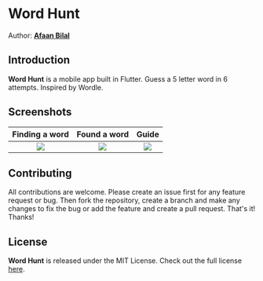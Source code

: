 Word Hunt
=============

Author: **[Afaan Bilal](https://afaan.dev)**

## Introduction
**Word Hunt** is a mobile app built in Flutter. Guess a 5 letter word in 6 attempts. Inspired by Wordle.

## Screenshots

|Finding a word            | Found a word              | Guide                     |
:-------------------------:|:-------------------------:|:-------------------------:|
![](https://afaan.dev/screenshots/word_hunt_1.png) | ![](https://afaan.dev/screenshots/word_hunt_2.png) | ![](https://afaan.dev/screenshots/word_hunt_3.png)

## Contributing
All contributions are welcome. Please create an issue first for any feature request
or bug. Then fork the repository, create a branch and make any changes to fix the bug
or add the feature and create a pull request. That's it!
Thanks!

## License
**Word Hunt** is released under the MIT License.
Check out the full license [here](LICENSE).
